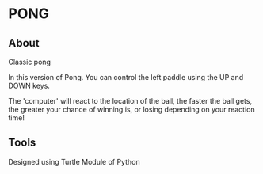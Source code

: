 # PONG
<h2> About </h2> 
Classic pong
  
In this version of Pong. You can control the left paddle using the UP and DOWN keys. 

The 'computer' will react to the location of the ball, the faster the ball gets, the greater your chance of winning is, or losing depending on your reaction time! 

<h2> Tools </h2>

Designed using Turtle Module of Python 
